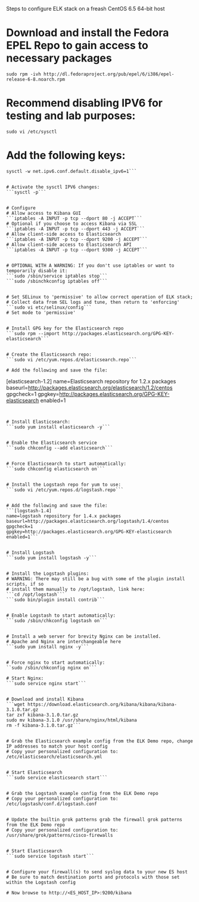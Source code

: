  
Steps to configure ELK stack on a freash CentOS 6.5 64-bit host

# Download and install the Fedora EPEL Repo to gain access to necessary packages
```sudo rpm -ivh http://dl.fedoraproject.org/pub/epel/6/i386/epel-release-6-8.noarch.rpm```

# Recommend disabling IPV6 for testing and lab purposes:
```sudo vi /etc/sysctl```
# Add the following keys:
```sysctl -w net.ipv6.conf.all.disable_ipv6=1
sysctl -w net.ipv6.conf.default.disable_ipv6=1```


# Activate the sysctl IPV6 changes:
```sysctl -p```


# Configure 
# Allow access to Kibana GUI
```iptables -A INPUT -p tcp --dport 80 -j ACCEPT```
# Optional if you choose to access Kibana via SSL
```iptables -A INPUT -p tcp --dport 443 -j ACCEPT```
# Allow client-side access to Elasticsearch
```iptables -A INPUT -p tcp --dport 9200 -j ACCEPT```
# Allow client-side access to Elasticsearch API
```iptables -A INPUT -p tcp --dport 9300 -j ACCEPT```


# OPTIONAL WITH A WARNING: If you don't use iptables or want to temporarily disable it:
```sudo /sbin/service iptables stop```
```sudo /sbinchkconfig iptables off```


# Set SELinux to 'permissive' to allow correct operation of ELK stack; 
# Collect data from SEL logs and tune, then return to 'enforcing'
```sudo vi etc/selinux/config```
# Set mode to 'permissive'


# Install GPG key for the Elasticsearch repo
```sudo rpm --import http://packages.elasticsearch.org/GPG-KEY-elasticsearch```


# Create the Elasticsearch repo:
```sudo vi /etc/yum.repos.d/elasticsearch.repo```

# Add the following and save the file:
```
[elasticsearch-1.2]
name=Elasticsearch repository for 1.2.x packages
baseurl=http://packages.elasticsearch.org/elasticsearch/1.2/centos
gpgcheck=1
gpgkey=http://packages.elasticsearch.org/GPG-KEY-elasticsearch
enabled=1
```


# Install Elasticsearch:
```sudo yum install elasticsearch -y```


# Enable the Elasticsearch service 
```sudo chkconfig --add elasticsearch```


# Force Elasticsearch to start automatically:
```sudo chkconfig elasticsearch on```


# Install the Logstash repo for yum to use:
```sudo vi /etc/yum.repos.d/logstash.repo```


# Add the following and save the file:
```[logstash-1.4]
name=logstash repository for 1.4.x packages
baseurl=http://packages.elasticsearch.org/logstash/1.4/centos
gpgcheck=1
gpgkey=http://packages.elasticsearch.org/GPG-KEY-elasticsearch
enabled=1```


# Install Logstash
```sudo yum install logstash -y```


# Install the Logstash plugins:
# WARNING: There may still be a bug with some of the plugin install scripts, if so
# install them manually to /opt/logstash, link here: 
```cd /opt/logstash```
```sudo bin/plugin install contrib```


# Enable Logstash to start automatically:
```sudo /sbin/chkconfig logstash on```


# Install a web server for brevity Nginx can be installed.
# Apache and Nginx are interchangeable here
```sudo yum install nginx -y```


# Force nginx to start automatically:
``sudo /sbin/chkconfig nginx on```

# Start Nginx:
```sudo service nginx start```


# Download and install Kibana
```wget https://download.elasticsearch.org/kibana/kibana/kibana-3.1.0.tar.gz
tar zxf kibana-3.1.0.tar.gz
sudo mv kibana-3.1.0 /usr/share/nginx/html/kibana
rm -f kibana-3.1.0.tar.gz```


# Grab the Elasticsearch example config from the ELK Demo repo, change IP addresses to match your host config
# Copy your personalized configuration to: /etc/elasticsearch/elasticsearch.yml


# Start Elasticsearch
```sudo service elasticsearch start```


# Grab the Logstash example config from the ELK Demo repo
# Copy your personalized configuration to: /etc/logstash/conf.d/logstash.conf


# Update the builtin grok patterns grab the firewall grok patterns from the ELK Demo repo
# Copy your personalized configuration to: /usr/share/grok/patterns/cisco-firewalls


# Start Elasticsearch
```sudo service logstash start```


# Configure your firewall(s) to send syslog data to your new ES host
# Be sure to match destination ports and protocols with those set within the Logstash config

# Now browse to http://<ES_HOST_IP>:9200/kibana
